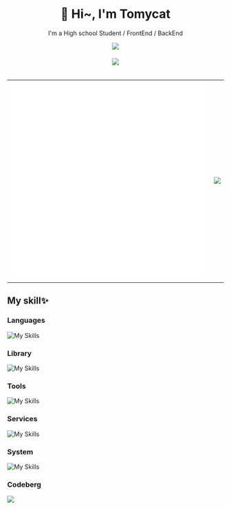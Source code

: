 <h1 align="center">🌸 Hi~, I'm Tomycat
</h1>
<p align="center">I'm a High school Student / FrontEnd / BackEnd </p>
<div align="center">
<a href="https://count.getloli.com/"><img src="https://count.getloli.com/get/@:tomycat?theme=rule34"></a>
</div>
<br />
<div align="center">
<img src="https://lanyard.cnrad.dev/api/503043347246743567?idleMessage=I%20hate%20my%20life%20">
</div>
<br/>
<table align="center">
  <tbody>
    <tr>
    <td>
      <img  src="/github-metrics.svg" alt="Metrics" width="800">
    </td>
    <td>
      <img src="https://i.pinimg.com/originals/16/69/e5/1669e57761ccc67fa5e31a09a54764d0.gif">
    </td>
    </tr>
  </tbody>
</table>


## My skill✨
### Languages

![My Skills](https://skillicons.dev/icons?i=bash,html,css,js,ts,rust,py,lua)

### Library

![My Skills](https://skillicons.dev/icons?i=tauri,actix,vue,vite,nuxt,react,next,fastapi,flask)


### Tools

![My Skills](https://skillicons.dev/icons?i=vscode,neovim,blender,docker,kubernetes,mongodb,mysql)

### Services
![My Skills](https://skillicons.dev/icons?i=github,gitlab,cloudflare,postman)

### System
![My Skills](https://skillicons.dev/icons?i=windows,arch,linux,ubuntu)
### Codeberg
<img herf="https://codeberg.org/TommcyOWO" src="https://codeberg.org/attachments/d915bf35-25ee-4a13-9597-f474a4b6c224" width="40">


